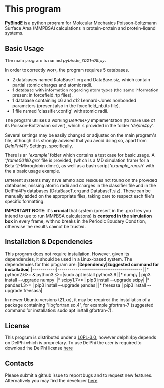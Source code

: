 
# This program

**PyBindE** is a python program for Molecular Mechanics Poisson-Boltzmann Surface Area (MMPBSA) calculations in protein-protein and protein-ligand systems.


## Basic Usage

  The main program is named *pybinde_2021-09.py*.
  
  In order to correctly work, the program requires 5 databases.
  - 2 databases named DataBaseT.crg and DataBase.siz, which contain partial atomic charges and atomic radii.
  - 1 database with information regarding atom types (the same information present in forcefield.rtp files).
  - 1 database containing c6 and c12 Lennard-Jones nonbonded parameters (present also in the forcefield_nb.itp file).
  - 1 file named 'classifier.config' with atomic radii.
  
  The program utilises a working *DelPhi4Py* implementation (to make use of its Poisson-Boltzmann solver), which is provided in the folder _'delphi4py'_.

  Several settings may be easily changed or adjusted on the main program's file, although it is strongly advised that you avoid doing so, apart from *DelpPhi4Py* Settings, specifically.
  
  There is an _'example'_ folder which contains a test case for basic usage. A _'frame00100.gro'_ file is provided, (which is a MD simulation frame for a Beta-2-Microglobin dimer), as well as a bash script _'example_run.sh'_ with the a basic usage example.

  Different systems may have amino acid residues not found on the provided databases, missing atomic radii and charges in the classifier file and in the DelPhi4Py databases (DataBaseT.crg and DatabaseT.siz). These can be manually added on the appropriate files, taking care to respect each file's specific formatting.
  
  **IMPORTANT NOTE**: it's __crucial__ that system (present in the .gro files you intend to use to run MMPBSA calculations) is __centered in the simulation box__ in every frame, with no breaks in the Periodic Boudary Condition, otherwise the results cannot be trusted.

## Installation & Dependencies

This program does not require installation. However, given its dependencies, it should be used in a Linux-based system.
The dependencies for this program are:
|**Dependency**|**Suggested command for installation**|
|------------|-------------------------------------------|
|* python2.6>= & python3.8>=|sudo apt install python3.9|
|* numpy |                        pip3 install --upgrade numpy|
|* scipy1.7>= |                   pip3 install --upgrade scipy|
|* pandas1.3>= |                  pip3 install --upgrade pandas|
|* freesasa  |                    pip3 install --upgrade freesasa|

In newer Ubuntu versions (21.xx), it may be required the installation of a package containing "libgfortran.so.4", for example gfortran-7 (suggested command for installation: sudo apt install gfortran-7).

## License

  This program is distributed under a [LGPL-3.0](./LICENSE), however delphi4py depends on
  DelPhi which is proprietary. To use DelPhi the user is required to
  download the DelPhi license
  [here](https://honiglab.c2b2.columbia.edu/software/cgi-bin/software.pl?input=DelPhi)

## Contacts

  Please submit a github issue to report bugs and to request new features.
  Alternatively you may find the developer [here](mailto:jnvitorino@fc.ul.pt).
